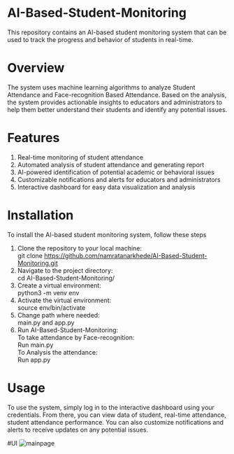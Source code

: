 # AI-Based-Student-Monitoring
This repository contains an AI-based student monitoring system that can be used to track the progress and behavior of students in real-time.

# Overview
The system uses machine learning algorithms to analyze Student Attendance and Face-recognition Based Attendance. Based on the analysis, the system provides actionable insights to educators and administrators to help them better understand their students and identify any potential issues.

# Features
1. Real-time monitoring of student attendance
2. Automated analysis of student attendance and generating report
3. AI-powered identification of potential academic or behavioral issues
4. Customizable notifications and alerts for educators and administrators
5. Interactive dashboard for easy data visualization and analysis

# Installation
To install the AI-based student monitoring system, follow these steps
1. Clone the repository to your local machine:<br>
git clone https://github.com/namratanarkhede/AI-Based-Student-Monitoring.git
2. Navigate to the project directory:<br>
cd AI-Based-Student-Monitoring/
3. Create a virtual environment:<br>
python3 -m venv env
4. Activate the virtual environment:<br>
source env/bin/activate
5. Change path where needed:<br>
main.py and app.py
6. Run AI-Based-Student-Monitoring:<br>
  To take attendance by Face-recognition: <br> Run main.py<br>
  To Analysis the attendance:<br> Run app.py

# Usage
To use the system, simply log in to the interactive dashboard using your credentials. From there, you can view data of student, real-time attendance, student attendance performance. You can also customize notifications and alerts to receive updates on any potential issues.

#UI
![mainpage](https://user-images.githubusercontent.com/78205518/229305875-0f7e5e12-ff0d-400a-9994-7c6501d0e6de.png)

